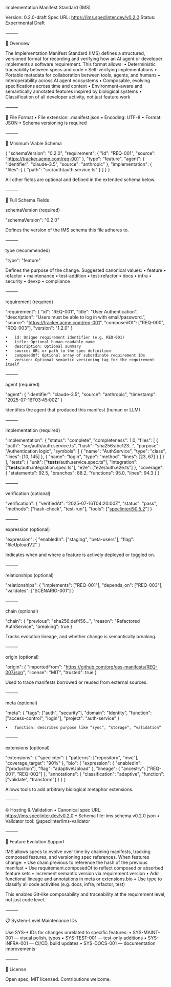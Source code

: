 Implementation Manifest Standard (IMS)

Version: 0.2.0-draft
Spec URL: https://ims.speclinter.dev/v0.2.0
Status: Experimental Draft

⸻

📌 Overview

The Implementation Manifest Standard (IMS) defines a structured, versioned format for recording and verifying how an AI agent or developer implements a software requirement. This format allows:
	•	Deterministic traceability between specs and code
	•	Self-verifying implementations
	•	Portable metadata for collaboration between tools, agents, and humans
	•	Interoperability across AI agent ecosystems
	•	Composable, evolving specifications across time and context
	•	Environment-aware and semantically annotated features inspired by biological systems
	•	Classification of all developer activity, not just feature work

⸻

📁 File Format
	•	File extension: .manifest.json
	•	Encoding: UTF-8
	•	Format: JSON
	•	Schema versioning is required

⸻

🔧 Minimum Viable Schema

{
  "schemaVersion": "0.2.0",
  "requirement": {
    "id": "REQ-001",
    "source": "https://tracker.acme.com/req-001"
  },
  "type": "feature",
  "agent": {
    "identifier": "claude-3.5",
    "source": "anthropic"
  },
  "implementation": {
    "files": [
      {
        "path": "src/auth/auth.service.ts"
      }
    ]
  }
}

All other fields are optional and defined in the extended schema below.

⸻

🧱 Full Schema Fields

schemaVersion (required)

"schemaVersion": "0.2.0"

Defines the version of the IMS schema this file adheres to.

⸻

type (recommended)

"type": "feature"

Defines the purpose of the change. Suggested canonical values:
	•	feature
	•	refactor
	•	maintenance
	•	test-addition
	•	test-refactor
	•	docs
	•	infra
	•	security
	•	devxp
	•	compliance

⸻

requirement (required)

"requirement": {
  "id": "REQ-001",
  "title": "User Authentication",
  "description": "Users must be able to log in with email/password.",
  "source": "https://tracker.acme.com/req-001",
  "composedOf": ["REQ-000", "REQ-003"],
  "version": "1.2.0"
}

	•	id: Unique requirement identifier (e.g. REQ-001)
	•	title: Optional human-readable name
	•	description: Optional summary
	•	source: URL or path to the spec definition
	•	composedOf: Optional array of subordinate requirement IDs
	•	version: Optional semantic versioning tag for the requirement itself

⸻

agent (required)

"agent": {
  "identifier": "claude-3.5",
  "source": "anthropic",
  "timestamp": "2025-07-16T03:45:00Z"
}

Identifies the agent that produced this manifest (human or LLM)

⸻

implementation (required)

"implementation": {
  "status": "complete",
  "completeness": 1.0,
  "files": [
    {
      "path": "src/auth/auth.service.ts",
      "hash": "sha256:abc123...",
      "purpose": "Authentication logic",
      "symbols": [
        { "name": "AuthService", "type": "class", "lines": [10, 145] },
        { "name": "login", "type": "method", "lines": [23, 67] }
      ]
    }
  ],
  "tests": {
    "unit": ["__tests__/auth.service.spec.ts"],
    "integration": ["__tests__/auth.integration.spec.ts"],
    "e2e": ["e2e/auth.e2e.ts"]
  },
  "coverage": {
    "statements": 92.5,
    "branches": 88.2,
    "functions": 95.0,
    "lines": 94.3
  }
}


⸻

verification (optional)

"verification": {
  "verifiedAt": "2025-07-16T04:20:00Z",
  "status": "pass",
  "methods": ["hash-check", "test-run"],
  "tools": ["speclinter@0.5.2"]
}


⸻

expression (optional)

"expression": {
  "enabledIn": ["staging", "beta-users"],
  "flag": "fileUploadV2"
}

Indicates when and where a feature is actively deployed or toggled on.

⸻

relationships (optional)

"relationships": {
  "implements": ["REQ-001"],
  "depends_on": ["REQ-003"],
  "validates": ["SCENARIO-001"]
}


⸻

chain (optional)

"chain": {
  "previous": "sha256:def456...",
  "reason": "Refactored AuthService",
  "breaking": true
}

Tracks evolution lineage, and whether change is semantically breaking.

⸻

origin (optional)

"origin": {
  "importedFrom": "https://github.com/org/oss-manifests/REQ-007.json",
  "license": "MIT",
  "trusted": true
}

Used to trace manifests borrowed or reused from external sources.

⸻

meta (optional)

"meta": {
  "tags": ["auth", "security"],
  "domain": "Identity",
  "function": ["access-control", "login"],
  "project": "auth-service"
}

	•	function: describes purpose like “sync”, “storage”, “validation”

⸻

extensions (optional)

"extensions": {
  "speclinter": {
    "patterns": ["repository", "mvc"],
    "coverage_target": "90%"
  },
  "bio": {
    "expression": {
      "enabledIn": ["production"],
      "flag": "adaptiveUpload"
    },
    "lineage": {
      "ancestry": ["REQ-001", "REQ-002"]
    },
    "annotations": {
      "classification": "adaptive",
      "function": ["validate", "transform"]
    }
  }
}

Allows tools to add arbitrary biological metaphor extensions.

⸻

🌐 Hosting & Validation
	•	Canonical spec URL: https://ims.speclinter.dev/v0.2.0
	•	Schema file: ims.schema.v0.2.0.json
	•	Validator tool: @speclinter/ims-validator

⸻

🧭 Feature Evolution Support

IMS allows specs to evolve over time by chaining manifests, tracking composed features, and versioning spec references. When features change:
	•	Use chain.previous to reference the hash of the previous manifest
	•	Use requirement.composedOf to reflect composed or absorbed feature sets
	•	Increment semantic version via requirement.version
	•	Add functional lineage and annotations in meta or extensions.bio
	•	Use type to classify all code activities (e.g. docs, infra, refactor, test)

This enables Git-like composability and traceability at the requirement level, not just code level.

⸻

📋 System-Level Maintenance IDs

Use SYS-* IDs for changes unrelated to specific features:
	•	SYS-MAINT-001 — visual polish, typos
	•	SYS-TEST-001 — test-only additions
	•	SYS-INFRA-001 — CI/CD, build updates
	•	SYS-DOCS-001 — documentation improvements

⸻

📜 License

Open spec, MIT licensed. Contributions welcome.